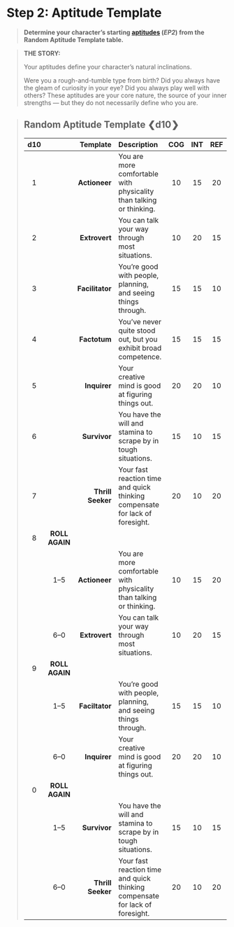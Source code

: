 # Step 2: Aptitude Template

<div class="no-margin">
<blockquote class="header-bg">

**Determine your character’s starting [aptitudes](../../../04/01-character-stats.md#aptitudes) (_EP2_) from the Random Aptitude Template table.**

</blockquote>

<blockquote>

**THE STORY:**

Your aptitudes define your character’s natural inclinations.

Were you a rough-and-tumble type from birth? Did you always have the gleam of curiosity in your eye? Did you always play well with others? These aptitudes are your core nature, the source of your inner strengths — but they do not necessarily define who you are.

</blockquote>
</div>

<blockquote class=table>

## Random Aptitude Template ❮d10❯

<div class="tnw1 tnw2">

<sort>

| d10<sort-fixed> |         <sort-fixed>          | Template<sort-by> | Description                                                                  |  COG  |  INT  |  REF  |  SAV  |  SOM  |  WIL  |
| :-------------: | :---------------------------: | ----------------: | :--------------------------------------------------------------------------- | :---: | :---: | :---: | :---: | :---: | :---: |
|        1        |                               |     **Actioneer** | You are more comfortable with physicality than talking or thinking.          |  10   |  15   |  20   |  10   |  20   |  15   |
|        2        |                               |     **Extrovert** | You can talk your way through most situations.                               |  10   |  20   |  15   |  20   |  15   |  10   |
|        3        |                               |   **Facilitator** | You’re good with people, planning, and seeing things through.                |  15   |  15   |  10   |  20   |  10   |  20   |
|        4        |                               |      **Factotum** | You’ve never quite stood out, but you exhibit broad competence.              |  15   |  15   |  15   |  15   |  15   |  15   |
|        5        |                               |      **Inquirer** | Your creative mind is good at figuring things out.                           |  20   |  20   |  10   |  15   |  10   |  15   |
|        6        |                               |      **Survivor** | You have the will and stamina to scrape by in tough situations.              |  15   |  10   |  15   |  10   |  20   |  20   |
|        7        |                               | **Thrill Seeker** | Your fast reaction time and quick thinking compensate for lack of foresight. |  20   |  10   |  20   |  15   |  15   |  10   |
|        8        | <sort-fixed>**ROLL<br>AGAIN** |                   | <sort-restart>                                                               |       |       |       |       |       |       |
|                 |              1–5              |     **Actioneer** | You are more comfortable with physicality than talking or thinking.          |  10   |  15   |  20   |  10   |  20   |  15   |
|                 |              6–0              |     **Extrovert** | You can talk your way through most situations.                               |  10   |  20   |  15   |  20   |  15   |  10   |
|        9        | <sort-fixed>**ROLL<br>AGAIN** |                   |                                                                              |       |       |       |       |       |       |
|                 |              1–5              |    **Faciltator** | You’re good with people, planning, and seeing things through.                |  15   |  15   |  10   |  20   |  10   |  20   |
|                 |              6–0              |      **Inquirer** | Your creative mind is good at figuring things out.                           |  20   |  20   |  10   |  15   |  10   |  15   |
|        0        | <sort-fixed>**ROLL<br>AGAIN** |                   |                                                                              |       |       |       |       |       |       |
|                 |              1–5              |      **Survivor** | You have the will and stamina to scrape by in tough situations.              |  15   |  10   |  15   |  10   |  20   |  20   |
|                 |              6–0              | **Thrill Seeker** | Your fast reaction time and quick thinking compensate for lack of foresight. |  20   |  10   |  20   |  15   |  15   |  10   |

</div>

</blockquote>
